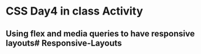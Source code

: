 # CSS Day4 in class Activity

## Using flex and media queries to have responsive layouts# Responsive-Layouts
